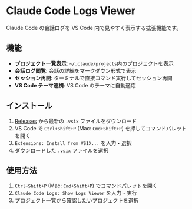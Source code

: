 # Claude Code Logs Viewer

Claude Code の会話ログを VS Code 内で見やすく表示する拡張機能です。

## 機能

- **プロジェクト一覧表示**: `~/.claude/projects`内のプロジェクトを表示
- **会話ログ閲覧**: 会話の詳細をマークダウン形式で表示
- **セッション再開**: ターミナルで直接コマンド実行してセッション再開
- **VS Code テーマ連携**: VS Code のテーマに自動適応

## インストール

1. [Releases](https://github.com/7tsuno/cclogs-vscode/releases) から最新の `.vsix` ファイルをダウンロード
2. VS Code で `Ctrl+Shift+P` (Mac: `Cmd+Shift+P`) を押してコマンドパレットを開く
3. `Extensions: Install from VSIX...` を入力・選択
4. ダウンロードした `.vsix` ファイルを選択

## 使用方法

1. `Ctrl+Shift+P` (Mac: `Cmd+Shift+P`) でコマンドパレットを開く
2. `Claude Code Logs: Show Logs Viewer` を入力・実行
3. プロジェクト一覧から確認したいプロジェクトを選択
